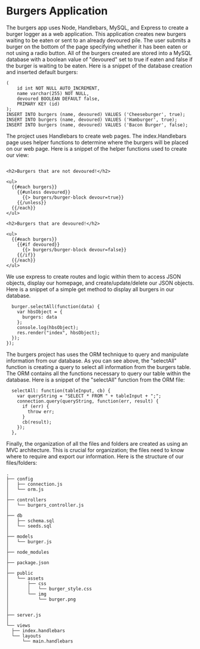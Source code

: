 # Burgers Application

The burgers app uses Node, Handlebars, MySQL, and Express to create a burger logger as a web application.  This application creates new burgers waiting to be eaten or sent to an already devoured pile.  The user submits a burger on the bottom of the page specifying whether it has been eaten or not using a radio button.  All of the burgers created are stored into a MySQL database with a boolean value of "devoured" set to true if eaten and false if the burger is waiting to be eaten.
Here is a snippet of the database creation and inserted default burgers:
```CREATE TABLE burgers
(
	id int NOT NULL AUTO_INCREMENT,
	name varchar(255) NOT NULL,
	devoured BOOLEAN DEFAULT false,
	PRIMARY KEY (id)
);
INSERT INTO burgers (name, devoured) VALUES ('Cheeseburger', true);
INSERT INTO burgers (name, devoured) VALUES ('Hamburger', true);
INSERT INTO burgers (name, devoured) VALUES ('Bacon Burger', false);
```
The project uses Handlebars to create web pages.  The index.Handlebars page uses helper functions to determine where the burgers will be placed on our web page.
Here is a snippet of the helper functions used to create our view:
```<h1>Burgers!</h1>

<h2>Burgers that are not devoured!</h2>

<ul>
  {{#each burgers}}
    {{#unless devoured}}
      {{> burgers/burger-block devour=true}}
    {{/unless}}
  {{/each}}
</ul>

<h2>Burgers that are devoured!</h2>

<ul>
  {{#each burgers}}
    {{#if devoured}}
      {{> burgers/burger-block devour=false}}
    {{/if}}
  {{/each}}
</ul>
```
We use express to create routes and logic within them to access JSON objects, display our homepage, and create/update/delete our JSON objects.
Here is a snippet of a simple get method to display all burgers in our database.
```router.get("/", function(req, res) {
  burger.selectAll(function(data) {
    var hbsObject = {
      burgers: data
    };
    console.log(hbsObject);
    res.render("index", hbsObject);
  });
});
```

The burgers project has uses the ORM technique to query and manipulate information from our database.  As you can see above, the "selectAll" function is creating a query to select all information from the burgers table.  The ORM contains all the functions necessary to query our table within the database.
Here is a snippet of the "selectAll" function from the ORM file:
``` var orm = {
  selectAll: function(tableInput, cb) {
    var queryString = "SELECT * FROM " + tableInput + ";";
    connection.query(queryString, function(err, result) {
      if (err) {
        throw err;
      }
      cb(result);
    });
  },
  ```
  Finally, the organization of all the files and folders are created as using an MVC architecture.  This is crucial for organization; the files need to know where to require and export our information.
  Here is the structure of our files/folders:
  ```
.
├── config
│   ├── connection.js
│   └── orm.js
│ 
├── controllers
│   └── burgers_controller.js
│
├── db
│   ├── schema.sql
│   └── seeds.sql
│
├── models
│   └── burger.js
│ 
├── node_modules
│ 
├── package.json
│
├── public
│   └── assets
│       ├── css
│       │   └── burger_style.css
│       └── img
│           └── burger.png
│   
│
├── server.js
│
└── views
    ├── index.handlebars
    └── layouts
        └── main.handlebars
```
